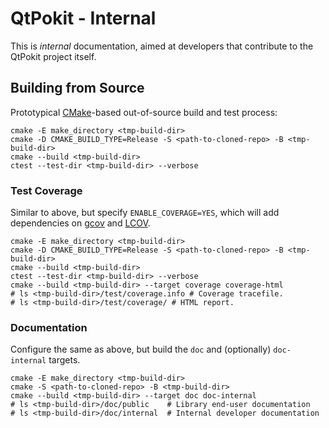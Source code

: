# QtPokit - Internal

This is *internal* documentation, aimed at developers that contribute to the QtPokit project itself.

## Building from Source

Prototypical [CMake][]-based out-of-source build and test process:

~~~{.sh}
cmake -E make_directory <tmp-build-dir>
cmake -D CMAKE_BUILD_TYPE=Release -S <path-to-cloned-repo> -B <tmp-build-dir>
cmake --build <tmp-build-dir>
ctest --test-dir <tmp-build-dir> --verbose
~~~

### Test Coverage

Similar to above, but specify `ENABLE_COVERAGE=YES`, which will add dependencies on [gcov][] and [LCOV][].

~~~{.sh}
cmake -E make_directory <tmp-build-dir>
cmake -D CMAKE_BUILD_TYPE=Release -S <path-to-cloned-repo> -B <tmp-build-dir>
cmake --build <tmp-build-dir>
ctest --test-dir <tmp-build-dir> --verbose
cmake --build <tmp-build-dir> --target coverage coverage-html
# ls <tmp-build-dir>/test/coverage.info # Coverage tracefile.
# ls <tmp-build-dir>/test/coverage/ # HTML report.
~~~

### Documentation

Configure the same as above, but build the `doc` and (optionally) `doc-internal` targets.

~~~{.sh}
cmake -E make_directory <tmp-build-dir>
cmake -S <path-to-cloned-repo> -B <tmp-build-dir>
cmake --build <tmp-build-dir> --target doc doc-internal
# ls <tmp-build-dir>/doc/public    # Library end-user documentation
# ls <tmp-build-dir>/doc/internal  # Internal developer documentation
~~~

[CMake]: https://cmake.org/
[gcov]:  https://gcc.gnu.org/onlinedocs/gcc/Gcov.html "gcov — a Test Coverage Program"
[LCOV]:  http://ltp.sourceforge.net/coverage/lcov.php "LCOV — the LTP GCOV extension"
